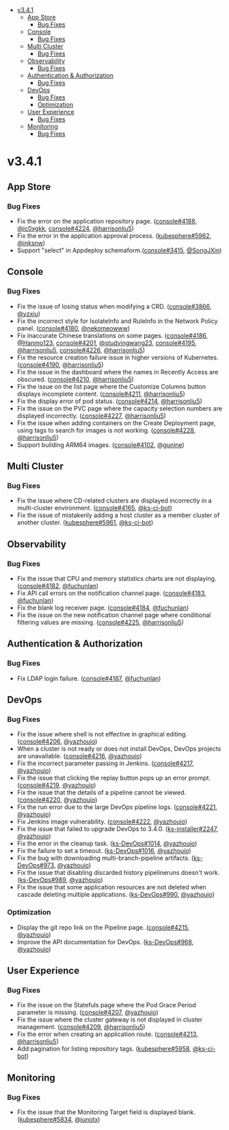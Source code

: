 - [v3.4.1](#v341)
  - [App Store](#app-store)
    - [Bug Fixes](#bug-fixes)
  - [Console](#console)
    - [Bug Fixes](#bug-fixes-1)
  - [Multi Cluster](#multi-cluster)
    - [Bug Fixes](#bug-fixes-2)
  - [Observability](#observability)
    - [Bug Fixes](#bug-fixes-3)
  - [Authentication \& Authorization](#authentication--authorization)
    - [Bug Fixes](#bug-fixes-4)
  - [DevOps](#devops)
    - [Bug Fixes](#bug-fixes-5)
    - [Optimization](#optimization)
  - [User Experience](#user-experience)
    - [Bug Fixes](#bug-fixes-6)
  - [Monitoring](#monitoring)
    - [Bug Fixes](#bug-fixes-7)


# v3.4.1

## App Store

### Bug Fixes

- Fix the error on the application repository page. ([console#4188](https://github.com/kubesphere/console/pull/4188), [@ic0xgkk](https://github.com/ic0xgkk), [console#4224](https://github.com/kubesphere/console/pull/4224), [@harrisonliu5](https://github.com/harrisonliu5))
- Fix the error in the application approval process. ([kubesphere#5962](https://github.com/kubesphere/kubesphere/pull/5962), [@inksnw](https://github.com/inksnw))
- Support "select" in Appdeploy schemaform.([console#3415](https://github.com/kubesphere/console/pull/3415), [@SongJXin](https://github.com/SongJXin))


## Console

### Bug Fixes

- Fix the issue of losing status when modifying a CRD. ([console#3866](https://github.com/kubesphere/console/pull/3866), [@yzxiu](https://github.com/yzxiu))
- Fix the incorrect style for IsolateInfo and RuleInfo in the Network Policy panel. ([console#4180](https://github.com/kubesphere/console/pull/4180), [@nekomeowww](https://github.com/nekomeowww))
- Fix inaccurate Chinese translations on some pages. ([console#4186](https://github.com/kubesphere/console/pull/4186), [@Hanmo123](https://github.com/Hanmo123), [console#4201](https://github.com/kubesphere/console/pull/4201), [@studyingwang23](https://github.com/studyingwang23), [console#4195](https://github.com/kubesphere/console/pull/4195), [@harrisonliu5](https://github.com/harrisonliu5), [console#4226](https://github.com/kubesphere/console/pull/4226), [@harrisonliu5](https://github.com/harrisonliu5))
- Fix the resource creation failure issue in higher versions of Kubernetes. ([console#4190](https://github.com/kubesphere/console/pull/4190), [@harrisonliu5](https://github.com/harrisonliu5))
- Fix the issue in the dashboard where the names in Recently Access are obscured. ([console#4210](https://github.com/kubesphere/console/pull/4210), [@harrisonliu5](https://github.com/harrisonliu5))
- Fix the issue on the list page where the Customize Columns button displays incomplete content. ([console#4211](https://github.com/kubesphere/console/pull/4211), [@harrisonliu5](https://github.com/harrisonliu5))
- Fix the display error of pod status. ([console#4214](https://github.com/kubesphere/console/pull/4214), [@harrisonliu5](https://github.com/harrisonliu5))
- Fix the issue on the PVC page where the capacity selection numbers are displayed incorrectly. ([console#4227](https://github.com/kubesphere/console/pull/4227), [@harrisonliu5](https://github.com/harrisonliu5))
- Fix the issue when adding containers on the Create Deployment page, using tags to search for images is not working. ([console#4228](https://github.com/kubesphere/console/pull/4228), [@harrisonliu5](https://github.com/harrisonliu5))
- Support building ARM64 images. ([console#4102](https://github.com/kubesphere/console/pull/4102), [@gunine](https://github.com/gunine))

## Multi Cluster

### Bug Fixes

- Fix the issue where CD-related clusters are displayed incorrectly in a multi-cluster environment. ([console#4165](https://github.com/kubesphere/console/pull/4165), [@ks-ci-bot](https://github.com/ks-ci-bot))
- Fix the issue of mistakenly adding a host cluster as a member cluster of another cluster. ([kubesphere#5961](https://github.com/kubesphere/kubesphere/pull/5961), [@ks-ci-bot](https://github.com/ks-ci-bot))


## Observability

### Bug Fixes

- Fix the issue that CPU and memory statistics charts are not displaying. ([console#4182](https://github.com/kubesphere/console/pull/4182), [@fuchunlan](https://github.com/fuchunlan))
- Fix API call errors on the notification channel page. ([console#4183](https://github.com/kubesphere/console/pull/4183), [@fuchunlan](https://github.com/fuchunlan))
- Fix the blank log receiver page. ([console#4184](https://github.com/kubesphere/console/pull/4184), [@fuchunlan](https://github.com/fuchunlan))
- Fix the issue on the new notification channel page where conditional filtering values are missing. ([console#4225](https://github.com/kubesphere/console/pull/4225), [@harrisonliu5](https://github.com/harrisonliu5))


## Authentication & Authorization

### Bug Fixes

- Fix LDAP login failure. ([console#4187](https://github.com/kubesphere/console/pull/4187), [@fuchunlan](https://github.com/fuchunlan))


## DevOps

### Bug Fixes

- Fix the issue where shell is not effective in graphical editing. ([console#4206](https://github.com/kubesphere/console/pull/4206), [@yazhouio](https://github.com/yazhouio))
- When a cluster is not ready or does not install DevOps, DevOps projects are unavailable. ([console#4216](https://github.com/kubesphere/console/pull/4216), [@yazhouio](https://github.com/yazhouio))
- Fix the incorrect parameter passing in Jenkins. ([console#4217](https://github.com/kubesphere/console/pull/4217), [@yazhouio](https://github.com/yazhouio))
- Fix the issue that clicking the replay button pops up an error prompt. ([console#4219](https://github.com/kubesphere/console/pull/4219), [@yazhouio](https://github.com/yazhouio))
- Fix the issue that the details of a pipeline cannot be viewed. ([console#4220](https://github.com/kubesphere/console/pull/4220), [@yazhouio](https://github.com/yazhouio))
-  Fix the run error due to the large DevOps pipeline logs. ([console#4221](https://github.com/kubesphere/console/pull/4221), [@yazhouio](https://github.com/yazhouio))
- Fix Jenkins image vulnerability. ([console#4222](https://github.com/kubesphere/console/pull/4222), [@yazhouio](https://github.com/yazhouio))
- Fix the issue that failed to upgrade DevOps to 3.4.0. ([ks-installer#2247](https://github.com/kubesphere/ks-installer/pull/2247), [@yazhouio](https://github.com/yazhouio))
- Fix the error in the cleanup task. ([ks-DevOps#1014](https://github.com/kubesphere/ks-DevOps/pull/1014), [@yazhouio](https://github.com/yazhouio))
- Fix the failure to set a timeout. ([ks-DevOps#1016](https://github.com/kubesphere/ks-DevOps/pull/1016), [@yazhouio](https://github.com/yazhouio))
- Fix the bug with downloading multi-branch-pipeline artifacts. ([ks-DevOps#973](https://github.com/kubesphere/ks-DevOps/pull/973), [@yazhouio](https://github.com/yazhouio))
- Fix the issue that disabling discarded history pipelineruns doesn't work. ([ks-DevOps#989](https://github.com/kubesphere/ks-DevOps/pull/989), [@yazhouio](https://github.com/yazhouio))
- Fix the issue that some application resources are not deleted when cascade deleting multiple applications. ([ks-DevOps#990](https://github.com/kubesphere/ks-DevOps/pull/990), [@yazhouio](https://github.com/yazhouio))


### Optimization

- Display the git repo link on the Pipeline page. ([console#4215](https://github.com/kubesphere/console/pull/4215), [@yazhouio](https://github.com/yazhouio))
- Improve the API documentation for DevOps. ([ks-DevOps#968](https://github.com/kubesphere/ks-DevOps/pull/968), [@yazhouio](https://github.com/yazhouio))


## User Experience

### Bug Fixes

- Fix the issue on the Statefuls page where the Pod Grace Period parameter is missing. ([console#4207](https://github.com/kubesphere/console/pull/4207), [@yazhouio](https://github.com/yazhouio))
- Fix the issue where the cluster gateway is not displayed in cluster management. ([console#4209](https://github.com/kubesphere/console/pull/4209), [@harrisonliu5](https://github.com/harrisonliu5))
- Fix the error when creating an application route. ([console#4213](https://github.com/kubesphere/console/pull/4213), [@harrisonliu5](https://github.com/harrisonliu5))
- Add pagination for listing repository tags. ([kubesphere#5958](https://github.com/kubesphere/kubesphere/pull/5958), [@ks-ci-bot](https://github.com/ks-ci-bot))


## Monitoring

### Bug Fixes

- Fix the issue that the Monitoring Target field is displayed blank. ([kubesphere#5834](https://github.com/kubesphere/kubesphere/pull/5834), [@junotx](https://github.com/junotx))
